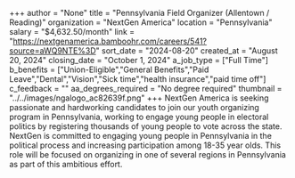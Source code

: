 +++
author = "None"
title = "Pennsylvania Field Organizer (Allentown / Reading)"
organization = "NextGen America"
location = "Pennsylvania"
salary = "$4,632.50/month"
link = "https://nextgenamerica.bamboohr.com/careers/541?source=aWQ9NTE%3D"
sort_date = "2024-08-20"
created_at = "August 20, 2024"
closing_date = "October 1, 2024"
a_job_type = ["Full Time"]
b_benefits = ["Union-Eligible","General Benefits","Paid Leave","Dental","Vision","Sick time","health insurance","paid time off"]
c_feedback = ""
aa_degrees_required = "No degree required"
thumbnail = "../../images/ngalogo_ac82639f.png"
+++
NextGen America is seeking passionate and hardworking candidates to join our youth organizing program in Pennsylvania, working to engage young people in electoral politics by registering thousands of young people to vote across the state. NextGen is committed to engaging young people in Pennsylvania in the political process and increasing participation among 18-35 year olds. This role will be focused on organizing in one of several regions in Pennsylvania as part of this ambitious effort. 